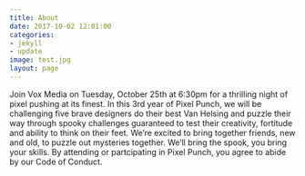 ```yaml
---
title: About
date: 2017-10-02 12:01:00
categories:
- jekyll
- update
image: test.jpg
layout: page
---
```


Join Vox Media on Tuesday, October 25th at 6:30pm for a thrilling night of pixel pushing at its finest. In this 3rd year of Pixel Punch, we will be challenging five brave designers do their best Van Helsing and puzzle their way through spooky challenges guaranteed to test their creativity, fortitude and ability to think on their feet. We’re excited to bring together friends, new and old, to puzzle out mysteries together. We’ll bring the spook, you bring your skills. By attending or partcipating in Pixel Punch, you agree to abide by our Code of Conduct.
